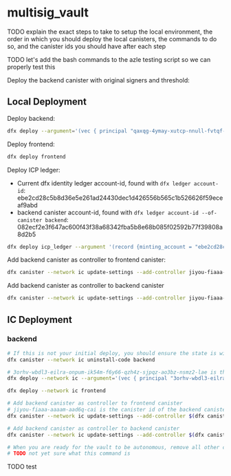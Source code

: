 # multisig_vault

TODO explain the exact steps to take to setup the local environment, the order in which you should deploy the local canisters, the commands to do so, and the canister ids you should have after each step

TODO let's add the bash commands to the azle testing script so we can properly test this

Deploy the backend canister with original signers and threshold:

## Local Deployment

Deploy backend:

```bash
dfx deploy --argument='(vec { principal "qaxqg-4ymay-xutcp-nnull-fvtqf-5p6d4-mxbja-i6t5s-wz7kb-csadv-qqe" }, 1)' backend
```

Deploy frontend:

```bash
dfx deploy frontend
```

Deploy ICP ledger:

-   Current dfx identity ledger account-id, found with `dfx ledger account-id`: ebe2cd28c5b8d36e5e261ad24430dec1d426556b565c1b526626f59eceaf9abd
-   backend canister account-id, found with `dfx ledger account-id --of-canister backend`: 082ecf2e3f647ac600f43f38a68342fba5b8e68b085f02592b77f39808a8d2b5

```bash
dfx deploy icp_ledger --argument '(record {minting_account = "ebe2cd28c5b8d36e5e261ad24430dec1d426556b565c1b526626f59eceaf9abd"; initial_values = vec { record { "082ecf2e3f647ac600f43f38a68342fba5b8e68b085f02592b77f39808a8d2b5"; record { e8s=100_000_000_000 } }; }; send_whitelist = vec {}})'
```

Add backend canister as controller to frontend canister:

```bash
dfx canister --network ic update-settings --add-controller jiyou-fiaaa-aaaam-aad6q-cai frontend
```

Add backend canister as controller to backend canister

```bash
dfx canister --network ic update-settings --add-controller jiyou-fiaaa-aaaam-aad6q-cai backend
```

## IC Deployment

### backend

```bash
# If this is not your initial deploy, you should ensure the state is wiped before deploying
dfx canister --network ic uninstall-code backend

# 3orhv-wbdl3-eilra-onpum-ik54m-f6y66-qzh4z-sjpqz-ao3bz-nsmz2-lae is the principal of the II/NFID that you want to have initial control
dfx deploy --network ic --argument='(vec { principal "3orhv-wbdl3-eilra-onpum-ik54m-f6y66-qzh4z-sjpqz-ao3bz-nsmz2-lae" }, 1)' backend

dfx deploy --network ic frontend

# Add backend canister as controller to frontend canister
# jiyou-fiaaa-aaaam-aad6q-cai is the canister id of the backend canister
dfx canister --network ic update-settings --add-controller $(dfx canister id backend) frontend

# Add backend canister as controller to backend canister
dfx canister --network ic update-settings --add-controller $(dfx canister id backend) backend

# When you are ready for the vault to be autonomous, remove all other controllers
# TODO not yet sure what this command is
```

TODO test
